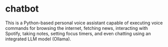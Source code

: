 # chatbot
This is a Python-based personal voice assistant capable of executing voice commands for browsing the internet, fetching news, interacting with Spotify, taking notes, setting focus timers, and even chatting using an integrated LLM model (Ollama).
